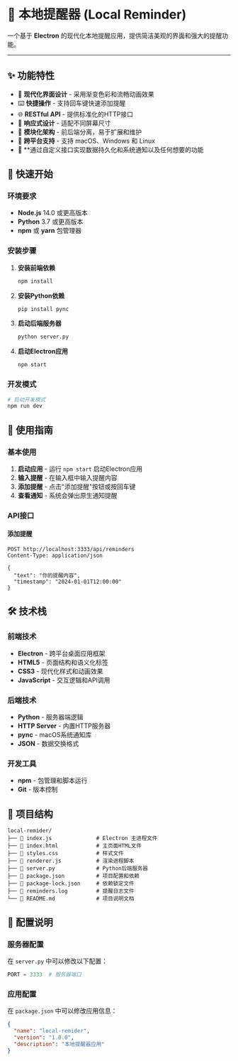 # 🚀 本地提醒器 (Local Reminder)

一个基于 **Electron** 的现代化本地提醒应用，提供简洁美观的界面和强大的提醒功能。


</div>

---

## ✨ 功能特性

- 🎨 **现代化界面设计** - 采用渐变色彩和流畅动画效果
- ⌨️ **快捷操作** - 支持回车键快速添加提醒
- 🌐 **RESTful API** - 提供标准化的HTTP接口
- 📱 **响应式设计** - 适配不同屏幕尺寸
- 🔧 **模块化架构** - 前后端分离，易于扩展和维护
- 🚀 **跨平台支持** - 支持 macOS、Windows 和 Linux
- 💾 **通过自定义接口实现数据持久化和系统通知以及任何想要的功能

## 🚀 快速开始

### 环境要求

- **Node.js** 14.0 或更高版本
- **Python** 3.7 或更高版本
- **npm** 或 **yarn** 包管理器

### 安装步骤

1. **安装前端依赖**
   ```bash
   npm install
   ```

2. **安装Python依赖**
   ```bash
   pip install pync
   ```

3. **启动后端服务器**
   ```bash
   python server.py
   ```

4. **启动Electron应用**
   ```bash
   npm start
   ```

### 开发模式

```bash
# 启动开发模式
npm run dev
```

## 📖 使用指南

### 基本使用

1. **启动应用** - 运行 `npm start` 启动Electron应用
2. **输入提醒** - 在输入框中输入提醒内容
3. **添加提醒** - 点击"添加提醒"按钮或按回车键
4. **查看通知** - 系统会弹出原生通知提醒

### API接口

#### 添加提醒
```http
POST http://localhost:3333/api/reminders
Content-Type: application/json

{
  "text": "你的提醒内容",
  "timestamp": "2024-01-01T12:00:00"
}
```

## 🛠️ 技术栈

### 前端技术
- **Electron** - 跨平台桌面应用框架
- **HTML5** - 页面结构和语义化标签
- **CSS3** - 现代化样式和动画效果
- **JavaScript** - 交互逻辑和API调用

### 后端技术
- **Python** - 服务器端逻辑
- **HTTP Server** - 内置HTTP服务器
- **pync** - macOS系统通知库
- **JSON** - 数据交换格式

### 开发工具
- **npm** - 包管理和脚本运行
- **Git** - 版本控制

## 📁 项目结构

```
local-remider/
├── 📄 index.js              # Electron 主进程文件
├── 📄 index.html            # 主页面HTML文件
├── 📄 styles.css            # 样式文件
├── 📄 renderer.js           # 渲染进程脚本
├── 📄 server.py             # Python后端服务器
├── 📄 package.json          # 项目配置和依赖
├── 📄 package-lock.json     # 依赖锁定文件
├── 📄 reminders.log         # 提醒日志文件
└── 📄 README.md             # 项目说明文档
```

## 🔧 配置说明

### 服务器配置

在 `server.py` 中可以修改以下配置：

```python
PORT = 3333  # 服务器端口
```

### 应用配置

在 `package.json` 中可以修改应用信息：

```json
{
  "name": "local-remider",
  "version": "1.0.0",
  "description": "本地提醒器应用"
}
```
